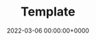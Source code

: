 ---
type: recipe # Points to \layouts\recipe\
layout: single # Sets layout to {type}\single.html

draft: false # Use this only for setting draft status
hidden: false # Use this to hide unwanted recipes
slug: template
title: Template
description: Sample recipe layout.
image: cover.png # Local image or URL
date: 2022-03-06 00:00:00+0000
author: # Recipe Author or Organization (John Doe, HelloFresh)

tags: [] # Description, Season, Holiday (quick, easy, summer, christmas)
categories: [] # Main, Dessert, Snack, Dinner
cuisines: [] # Region (French, American, Mediterranean)

calories: 500
preptime: 10
cooktime: 60
servings: 6

links:
  - title: # AllRecipes
    description: # AllRecipes is the world's largest collection of shareable recipes.
    website: # https://allrecipes.com
    image: '{{< ogimage url="" >}}' # Dynamically updates the link image based on the website above.
    
weight: 1       # You can add weight to some posts to override the default sorting (date descending)

comments: false # Keep False
---